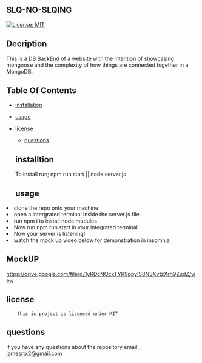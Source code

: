  ## SLQ-NO-SLQING

  [![License: MIT](https://img.shields.io/badge/License-MIT-yellow.svg)](https://opensource.org/licenses/MIT)

  ## Decription
  This is a DB BackEnd of a website with the intention of showcasing mongoose and the complexity of how things are connected together in a MongoDB.

  ## Table Of Contents

  * [installation](#installation)
  
  * [usage](#usage)
  
* [license](#license)

  * [questions](#questions)

  ## installtion

  To install run; npm run start || node server.js

  

  ## usage
  
 <li>clone the repo onto your machine </li>
  <li>open a intergrated terminal inside the server.js file </li>
  <li>run npm i to install node mudules </li>
  <li> Now run npm run start in your integrated terminal</li>
  <li>Now your server is listening! </li>
  <li>watch the mock up video below for demonstration in insomnia </li>
  
  ## MockUP
  https://drive.google.com/file/d/1yRDcNQckTYR9ppyIS8NSXvtzXrh9ZudZ/view

  ## license

        this is project is licensed under MIT


  ## questions

  if you have any questions about the repository email;
 ; jamesrtx2@gmail.com 
